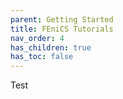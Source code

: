 ```yaml
---
parent: Getting Started
title: FEniCS Tutorials
nav_order: 4
has_children: true
has_toc: false
---
```

Test
